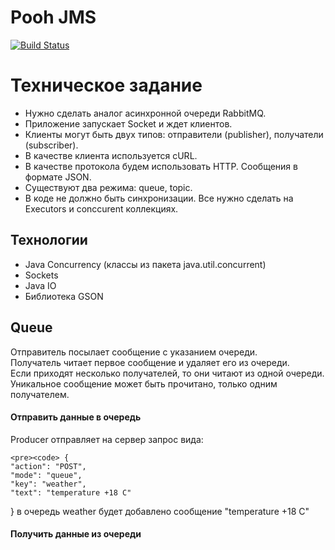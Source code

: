# Pooh JMS

[![Build Status](https://travis-ci.org/KirillReal/job4j_pooh.svg?branch=main)](https://travis-ci.org/KirillReal/job4j_pooh)

# Техническое задание

* Нужно сделать аналог асинхронной очереди RabbitMQ.
* Приложение запускает Socket и ждет клиентов.
* Клиенты могут быть двух типов: отправители (publisher), получатели (subscriber).
* В качестве клиента используется cURL.
* В качестве протокола будем использовать HTTP. Сообщения в формате JSON.
* Существуют два режима: queue, topic.
* В коде не должно быть синхронизации. Все нужно сделать на Executors и conccurent коллекциях.

<h2>Технологии</h2>
<ul>
    <li>Java Concurrency (классы из пакета java.util.concurrent)</li>
    <li>Sockets</li>
    <li>Java IO</li>
    <li>Библиотека GSON</li>
</ul>

<h2>Queue</h2>
<p>
    Отправитель посылает сообщение с указанием очереди.<br>
    Получатель читает первое сообщение и удаляет его из очереди. <br>
    Если приходят несколько получателей, то они читают из одной очереди. <br>
    Уникальное сообщение может быть прочитано, только одним получателем.
</p>
<h4>Отправить данные в очередь</h4>
<p>
  Producer отправляет на сервер запрос вида:
    
    <pre><code> {
    "action": "POST",
    "mode": "queue",
    "key": "weather",
    "text": "temperature +18 C"
} </code></pre>
    в очередь weather будет добавлено сообщение "temperature +18 C"<br>
<h4>Получить данные из очереди</h4>
